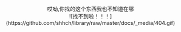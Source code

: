 <center>哎呦,你找的这个东西我也不知道在哪</center>

<div align=center>![找不到啦！！！](https://github.com/shhch/library/raw/master/docs/_media/404.gif)
